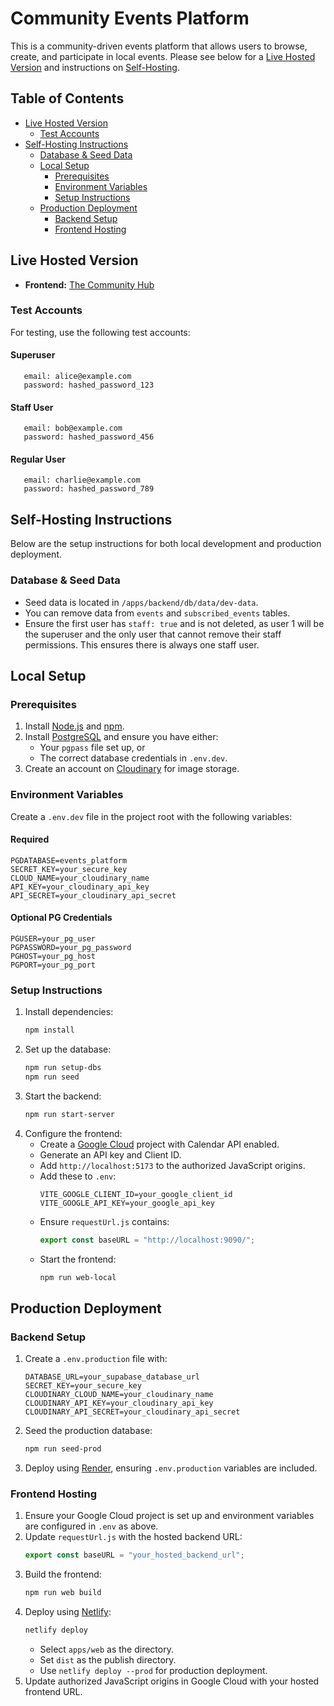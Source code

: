 # Community Events Platform

This is a community-driven events platform that allows users to browse, create, and participate in local events. Please see below for a [Live Hosted Version](#live-hosted-version) and instructions on [Self-Hosting](#self-hosting-instructions).

## Table of Contents

- [Live Hosted Version](#live-hosted-version)
  - [Test Accounts](#test-accounts)
- [Self-Hosting Instructions](#self-hosting-instructions)
  - [Database & Seed Data](#database--seed-data)
  - [Local Setup](#local-setup)
    - [Prerequisites](#prerequisites)
    - [Environment Variables](#environment-variables)
    - [Setup Instructions](#setup-instructions)
  - [Production Deployment](#production-deployment)
    - [Backend Setup](#backend-setup)
    - [Frontend Hosting](#frontend-hosting)

## Live Hosted Version

- **Frontend:** [The Community Hub](https://thecommunityhub.netlify.app/)

### Test Accounts

For testing, use the following test accounts:

#### Superuser

```
   email: alice@example.com
   password: hashed_password_123
```

#### Staff User

```
   email: bob@example.com
   password: hashed_password_456
```

#### Regular User

```
   email: charlie@example.com
   password: hashed_password_789
```

## Self-Hosting Instructions

Below are the setup instructions for both local development and production deployment.

### Database & Seed Data

- Seed data is located in `/apps/backend/db/data/dev-data`.
- You can remove data from `events` and `subscribed_events` tables.
- Ensure the first user has `staff: true` and is not deleted, as user 1 will be the superuser and the only user that cannot remove their staff permissions. This ensures there is always one staff user.

## Local Setup

### Prerequisites

1. Install [Node.js](https://nodejs.org/) and [npm](https://www.npmjs.com/).
2. Install [PostgreSQL](https://www.postgresql.org/) and ensure you have either:
   - Your `pgpass` file set up, or
   - The correct database credentials in `.env.dev`.
3. Create an account on [Cloudinary](https://cloudinary.com/) for image storage.

### Environment Variables

Create a `.env.dev` file in the project root with the following variables:

#### Required

```env
PGDATABASE=events_platform
SECRET_KEY=your_secure_key
CLOUD_NAME=your_cloudinary_name
API_KEY=your_cloudinary_api_key
API_SECRET=your_cloudinary_api_secret
```

#### Optional PG Credentials

```env
PGUSER=your_pg_user
PGPASSWORD=your_pg_password
PGHOST=your_pg_host
PGPORT=your_pg_port
```

### Setup Instructions

1. Install dependencies:
   ```sh
   npm install
   ```
2. Set up the database:
   ```sh
   npm run setup-dbs
   npm run seed
   ```
3. Start the backend:
   ```sh
   npm run start-server
   ```
4. Configure the frontend:
   - Create a [Google Cloud](https://console.cloud.google.com/) project with Calendar API enabled.
   - Generate an API key and Client ID.
   - Add `http://localhost:5173` to the authorized JavaScript origins.
   - Add these to `.env`:
     ```env
     VITE_GOOGLE_CLIENT_ID=your_google_client_id
     VITE_GOOGLE_API_KEY=your_google_api_key
     ```
   - Ensure `requestUrl.js` contains:
     ```js
     export const baseURL = "http://localhost:9090/";
     ```
   - Start the frontend:
     ```sh
     npm run web-local
     ```

## Production Deployment

### Backend Setup

1. Create a `.env.production` file with:
   ```env
   DATABASE_URL=your_supabase_database_url
   SECRET_KEY=your_secure_key
   CLOUDINARY_CLOUD_NAME=your_cloudinary_name
   CLOUDINARY_API_KEY=your_cloudinary_api_key
   CLOUDINARY_API_SECRET=your_cloudinary_api_secret
   ```
2. Seed the production database:
   ```sh
   npm run seed-prod
   ```
3. Deploy using [Render](https://render.com/), ensuring `.env.production` variables are included.

### Frontend Hosting

1. Ensure your Google Cloud project is set up and environment variables are configured in `.env` as above.
2. Update `requestUrl.js` with the hosted backend URL:
   ```js
   export const baseURL = "your_hosted_backend_url";
   ```
3. Build the frontend:
   ```sh
   npm run web build
   ```
4. Deploy using [Netlify](https://www.netlify.com/):
   ```sh
   netlify deploy
   ```
   - Select `apps/web` as the directory.
   - Set `dist` as the publish directory.
   - Use `netlify deploy --prod` for production deployment.
5. Update authorized JavaScript origins in Google Cloud with your hosted frontend URL.

